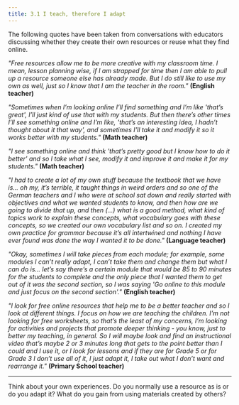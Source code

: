 ```yaml
---
title: 3.1 I teach, therefore I adapt
---
```


The following quotes have been taken from conversations with educators discussing whether they create their own resources or reuse what they find online.

*"Free resources allow me to be more creative with my classroom time. I mean, lesson planning wise, if I am strapped for time then I am able to pull up a resource someone else has already made.  But I do still like to use my own as well, just so I know that I am the teacher in the room."* **(English teacher)**

*"Sometimes when I’m looking online I’ll find something and I’m like 'that’s great', I’ll just kind of use that with my students. But then there’s other times I’ll see something online and I’m like, 'that’s an interesting idea, I hadn’t thought about it that way', and sometimes I’ll take it and modify it so it works better with my students."* **(Math teacher)** 

*"I see something online and think 'that’s pretty good but I know how to do it better' and so I take what I see, modify it and improve it and make it for my students."* **(Math teacher)** 

*"I had to create a lot of my own stuff because the textbook that we have is… oh my, it’s terrible, it taught things in weird orders and so one of the German teachers and I who were at school sat down and really started with objectives and what we wanted students to know, and then how are we going to divide that up, and then (...) what is a good method, what kind of topics work to explain these concepts, what vocabulary goes with these concepts, so we created our own vocabulary list and so on. I created my own practice for grammar because it’s all intertwined and nothing I have ever found was done the way I wanted it to be done."* **(Language teacher)**

*"Okay, sometimes I will take pieces from each module; for example, some modules I can’t really adapt, I can’t take them and change them but what I can do is… let’s say there’s a certain module that would be 85 to 90 minutes for the students to complete and the only piece that I wanted them to get out of it was the second section, so I was saying 'Go online to this module and just focus on the second section'."* **(English teacher)**

*"I look for free online resources that help me to be a better teacher and so I look at different things. I focus on how we are teaching the children. I’m not looking for free worksheets, so that’s the least of my concerns, I’m looking for activities and projects that promote deeper thinking - you know, just to better my teaching, in general. So I will maybe look and find an instructional video that’s maybe 2 or 3 minutes long that gets to the point better than I could and I use it, or I look for lessons and if they are for Grade 5 or for Grade 3 I don’t use all of it, I just adapt it, I take out what I don’t want and rearrange it."* **(Primary School teacher)**


----------

Think about your own experiences. Do you normally use a resource as is or do you adapt it? What do you gain from using materials created by others?

